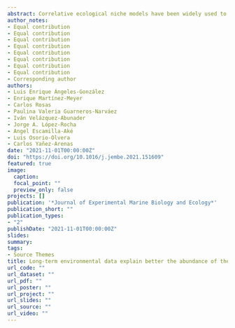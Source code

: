 ```yaml
---
abstract: Correlative ecological niche models have been widely used to infer the organisms' environmental suitability; nevertheless, the relationship between this estimated suitability and their abundance is less clear. The ecological theory proposes that the internal structure of a species niche determines its abundance. Specifically, abundance should decrease from the niche centroid to its margins (i.e., distance to the niche centroid-abundance hypothesis - DNC-abundance), showing a negative relationship. This study tested this hypothesis using a high-quality dataset of catch per unit of effort as a proxy of the abundance of the red octopus (Octopus maya) collected during its fishing season in the Yucatan Shelf, Mexico in 2012. Species' niche was estimated with half of the abundance data taken as presence-only records and environmental variables that consisted of temperature and salinity. The remaining data were used to analyze the DNC-abundance. The protocol was repeated using the abundance and environmental data corresponding to each month of the fishing season. The effect of estimating the species niche was also examined using two different environmental datasets; one that matched abundance in a more finely temporal resolution (average values of the corresponding month in 2012 at a resolution of 9 km2) versus another one with a coarser temporal resolution (long-term data; salinity [1955–2006] and temperature [2002−2010] at a resolution of 1 km2). A consistent inverse relationship was found between abundance and distance to the centroid for the most evaluated scenarios, suggesting that niche structure could be informative for fishery monitoring even under climate change scenarios. In addition, contrary to our expectations, relationships were stronger when the coarse temporal resolution variables were used, which suggests that longer temporal envi- ronmental conditions may determine population abundance, probably due to seasonal aggregation in the western region of the Yucatan Peninsula.
author_notes: 
- Equal contribution
- Equal contribution
- Equal contribution
- Equal contribution
- Equal contribution
- Equal contribution
- Equal contribution
- Equal contribution
- Corresponding author
authors:
- Luis Enrique Ángeles-González
- Enrique Martínez-Meyer
- Carlos Rosas
- Paulina Valeria Guarneros-Narváez
- Iván Velázquez-Abunader
- Jorge A. López-Rocha
- Angel Escamilla-Aké
- Luis Osorio-Olvera
- Carlos Yañez-Arenas
date: "2021-11-01T00:00:00Z"
doi: "https://doi.org/10.1016/j.jembe.2021.151609"
featured: true
image:
  caption: 
  focal_point: ""
  preview_only: false
projects: []
publication: '*Journal of Experimental Marine Biology and Ecology*'
publication_short: ""
publication_types:
- "2"
publishDate: "2021-11-01T00:00:00Z"
slides:
summary:
tags:
- Source Themes
title: Long-term environmental data explain better the abundance of the red octopus (Octopus maya) when testing the niche centroid hypothesis
url_code: ""
url_dataset: ""
url_pdf: ""
url_poster: ""
url_project: ""
url_slides: ""
url_source: ""
url_video: ""
---
```

